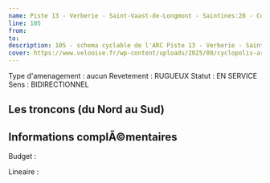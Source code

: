 ```yaml
---
name: Piste 13 - Verberie - Saint-Vaast-de-Longmont - Saintines:28 - Collège Verberie - Zone industrielle Verberie 
line: 105
from: 
to:  
description: 105 - schema cyclable de l'ARC Piste 13 - Verberie - Saint-Vaast-de-Longmont - Saintines:28 - Collège Verberie - Zone industrielle Verberie 
cover: https://www.velooise.fr/wp-content/uploads/2025/08/cyclopolis-arc-105.jpg
---
```

Type d'amenagement : aucun
Revetement : RUGUEUX
Statut : EN SERVICE
Sens : BIDIRECTIONNEL
## Les troncons (du Nord au Sud)

## Informations complÃ©mentaires

Budget  : 

Lineaire :

